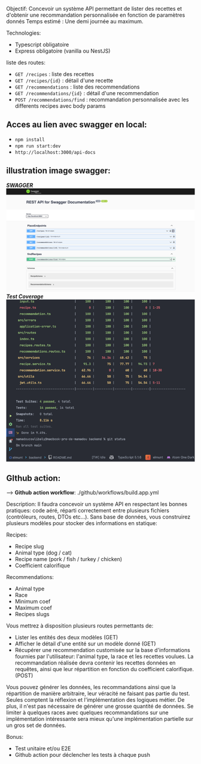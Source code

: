Objectif: Concevoir un système API permettant de lister des recettes et d'obtenir une recommandation personnalisée en fonction de paramètres donnés
Temps estimé : Une demi journée au maximum.

Technologies:
- Typescript obligatoire
- Express obligatoire (vanilla ou NestJS)

liste des routes:
- `GET /recipes` : liste des recettes
- `GET /recipes/{id}` : détail d'une recette
- `GET /recommendations` : liste des recommendations
- `GET /recommendations/{id}` : détail d'une recommendation
- `POST /recommendations/find` : recommandation personnalisée avec les differents recipes avec body params

## Acces au lien avec swagger en local:
- `npm install`
- `npm run start:dev`
- `http://localhost:3000/api-docs`

## illustration image swagger:
__*SWAGGER*__
![swagger.png](img/swagger.png)
__*Test Coverage*__
![test_coverage.png](img/test_coverage.png)

## GIthub action: 
--> **Github action workflow**:   ./github/workflows/build.app.yml

Description:
Il faudra concevoir un système API en respectant les bonnes pratiques: code aéré, réparti correctement entre plusieurs fichiers (contrôleurs, routes, DTOs etc…).
Sans base de données, vous construirez plusieurs modèles pour stocker des informations en statique:

Recipes:
- Recipe slug
- Animal type (dog / cat)
- Recipe name (pork / fish / turkey / chicken)
- Coefficient calorifique

Recommendations:
- Animal type
- Race
- Minimum coef
- Maximum coef
- Recipes slugs

Vous mettrez à disposition plusieurs routes permettants de:
- Lister les entités des deux modèles (GET)
- Afficher le détail d'une entité sur un modèle donné (GET)
- Récupérer une recommendation customisée sur la base d'informations fournies par l'utilisateur: l'animal type, la race et les recettes voulues. La recommandation réalisée devra contenir les recettes données en requêtes, ainsi que leur répartition en fonction du coefficient calorifique. (POST)

Vous pouvez générer les données, les recommandations ainsi que la répartition de manière arbitraire, leur véracité ne faisant pas partie du test. Seules comptent la réflexion et l'implémentation des logiques métier.
De plus, il n'est pas nécessaire de générer une grosse quantité de données. Se limiter à quelques races avec quelques recommandations sur une implémentation intéressante sera mieux qu'une implémentation partielle sur un gros set de données.

Bonus:
- Test unitaire et/ou E2E
- Github action pour déclencher les tests à chaque push